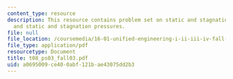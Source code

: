 ```yaml
---
content_type: resource
description: This resource contains problem set on static and stagnation temperatures,
  and static and stagnation pressures.
file: null
file_location: /coursemedia/16-01-unified-engineering-i-ii-iii-iv-fall-2005-spring-2006/a0695009ce400abf121bae43075dd2b3_t08_ps03_fall03.pdf
file_type: application/pdf
resourcetype: Document
title: t08_ps03_fall03.pdf
uid: a0695009-ce40-0abf-121b-ae43075dd2b3
---
```

